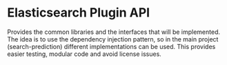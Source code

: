 Elasticsearch Plugin API
======================

Provides the common libraries and the interfaces that will be implemented. The idea is to use the dependency injection pattern, so in the main project (search-prediction) different implementations can be used. This provides easier testing, modular code and avoid license issues. 

